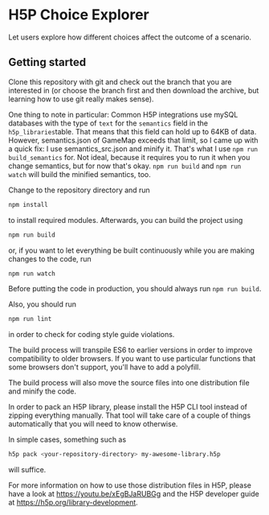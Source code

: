 # H5P Choice Explorer
Let users explore how different choices affect the outcome of a scenario.

## Getting started
Clone this repository with git and check out the branch that you are interested
in (or choose the branch first and then download the archive, but learning
how to use git really makes sense).

One thing to note in particular: Common H5P integrations use mySQL databases with
the type of `text` for the `semantics` field in the `h5p_libraries`table. That means
that this field can hold up to 64KB of data. However, semantics.json of GameMap
exceeds that limit, so I came up with a quick fix: I use semantics_src.json and
minify it. That's what I use `npm run build_semantics` for. Not ideal, because it requires
you to run it when you change semantics, but for now that's okay. `npm run build` and `npm run watch`
will build the minified semantics, too.

Change to the repository directory and run
```bash
npm install
```

to install required modules. Afterwards, you can build the project using
```bash
npm run build
```

or, if you want to let everything be built continuously while you are making
changes to the code, run
```bash
npm run watch
```
Before putting the code in production, you should always run `npm run build`.

Also, you should run
```bash
npm run lint
```
in order to check for coding style guide violations.

The build process will transpile ES6 to earlier versions in order to improve
compatibility to older browsers. If you want to use particular functions that
some browsers don't support, you'll have to add a polyfill.

The build process will also move the source files into one distribution file and
minify the code.

In order to pack an H5P library, please install the H5P CLI tool instead of zipping everything manually. That tool will take care of a couple of things automatically that you will need to know otherwise.

In simple cases, something such as
```bash
h5p pack <your-repository-directory> my-awesome-library.h5p
```
will suffice.

For more information on how to use those distribution files in H5P, please have a look at https://youtu.be/xEgBJaRUBGg and the H5P developer guide at https://h5p.org/library-development.
